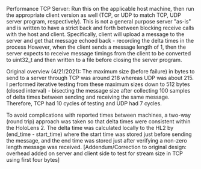 Performance TCP Server:
  Run this on the applicable host machine, then run the appropriate client version as well (TCP, or UDP to match TCP, UDP server program, respectively).
  This is not a general purpose server "as-is" and is written to have a strict back and forth between blocking receive calls with the host and client.
      Specifically, client will upload a message to the server and get that message echoed back - recording the delta times in the process
      However, when the client sends a message length of 1, then the server expects to receive message timings from the client to be converted to uint32_t
          and then written to a file before closing the server program.
          
          
          
Original overview (4/21/2021):
  The maximum size (before failure) in bytes to send to a server through TCP was around 218 whereas UDP was about 215. I performed iterative testing from 
      these maximum sizes down to 512 bytes (closed interval) - bisecting the message size after collecting 100 samples of delta times between sending and 
      receiving the same message. Therefore, TCP had 10 cycles of testing and UDP had 7 cycles.


  To avoid complications with reported times between machines, a two-way (round trip) approach was taken so that delta times were consistent within the 
      HoloLens 2. The delta time was calculated locally to the HL2 by (end_time  - start_time) where the start time was stored just before sending the message, 
      and the end time was stored just after verifying a non-zero length message was received.
      [Addendum/Correction to original design: overhead added on server and client side to test for stream size in TCP using first four bytes]
